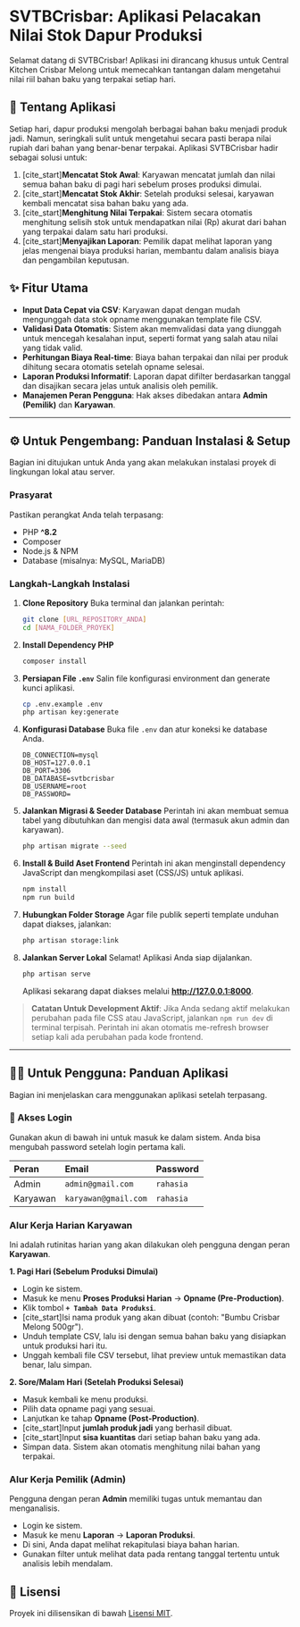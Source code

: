 # SVTBCrisbar: Aplikasi Pelacakan Nilai Stok Dapur Produksi

Selamat datang di SVTBCrisbar! Aplikasi ini dirancang khusus untuk Central Kitchen Crisbar Melong untuk memecahkan tantangan dalam mengetahui nilai riil bahan baku yang terpakai setiap hari.

## 🚀 Tentang Aplikasi

Setiap hari, dapur produksi mengolah berbagai bahan baku menjadi produk jadi. Namun, seringkali sulit untuk mengetahui secara pasti berapa nilai rupiah dari bahan yang benar-benar terpakai. Aplikasi SVTBCrisbar hadir sebagai solusi untuk:

1.  [cite_start]**Mencatat Stok Awal**: Karyawan mencatat jumlah dan nilai semua bahan baku di pagi hari sebelum proses produksi dimulai.
2.  [cite_start]**Mencatat Stok Akhir**: Setelah produksi selesai, karyawan kembali mencatat sisa bahan baku yang ada.
3.  [cite_start]**Menghitung Nilai Terpakai**: Sistem secara otomatis menghitung selisih stok untuk mendapatkan nilai (Rp) akurat dari bahan yang terpakai dalam satu hari produksi.
4.  [cite_start]**Menyajikan Laporan**: Pemilik dapat melihat laporan yang jelas mengenai biaya produksi harian, membantu dalam analisis biaya dan pengambilan keputusan.

## ✨ Fitur Utama

-   **Input Data Cepat via CSV**: Karyawan dapat dengan mudah mengunggah data stok opname menggunakan template file CSV.
-   **Validasi Data Otomatis**: Sistem akan memvalidasi data yang diunggah untuk mencegah kesalahan input, seperti format yang salah atau nilai yang tidak valid.
-   **Perhitungan Biaya Real-time**: Biaya bahan terpakai dan nilai per produk dihitung secara otomatis setelah opname selesai.
-   **Laporan Produksi Informatif**: Laporan dapat difilter berdasarkan tanggal dan disajikan secara jelas untuk analisis oleh pemilik.
-   **Manajemen Peran Pengguna**: Hak akses dibedakan antara **Admin (Pemilik)** dan **Karyawan**.

---

## ⚙️ Untuk Pengembang: Panduan Instalasi & Setup

Bagian ini ditujukan untuk Anda yang akan melakukan instalasi proyek di lingkungan lokal atau server.

### Prasyarat

Pastikan perangkat Anda telah terpasang:
-   PHP **^8.2**
-   Composer
-   Node.js & NPM
-   Database (misalnya: MySQL, MariaDB)

### Langkah-Langkah Instalasi

1.  **Clone Repository**
    Buka terminal dan jalankan perintah:
    ```bash
    git clone [URL_REPOSITORY_ANDA]
    cd [NAMA_FOLDER_PROYEK]
    ```

2.  **Install Dependency PHP**
    ```bash
    composer install
    ```

3.  **Persiapan File `.env`**
    Salin file konfigurasi environment dan generate kunci aplikasi.
    ```bash
    cp .env.example .env
    php artisan key:generate
    ```

4.  **Konfigurasi Database**
    Buka file `.env` dan atur koneksi ke database Anda.
    ```env
    DB_CONNECTION=mysql
    DB_HOST=127.0.0.1
    DB_PORT=3306
    DB_DATABASE=svtbcrisbar
    DB_USERNAME=root
    DB_PASSWORD=
    ```

5.  **Jalankan Migrasi & Seeder Database**
    Perintah ini akan membuat semua tabel yang dibutuhkan dan mengisi data awal (termasuk akun admin dan karyawan).
    ```bash
    php artisan migrate --seed
    ```

6.  **Install & Build Aset Frontend**
    Perintah ini akan menginstall dependency JavaScript dan mengkompilasi aset (CSS/JS) untuk aplikasi.
    ```bash
    npm install
    npm run build
    ```

7.  **Hubungkan Folder Storage**
    Agar file publik seperti template unduhan dapat diakses, jalankan:
    ```bash
    php artisan storage:link
    ```

8.  **Jalankan Server Lokal**
    Selamat! Aplikasi Anda siap dijalankan.
    ```bash
    php artisan serve
    ```
    Aplikasi sekarang dapat diakses melalui **http://127.0.0.1:8000**.

> **Catatan Untuk Development Aktif**: Jika Anda sedang aktif melakukan perubahan pada file CSS atau JavaScript, jalankan `npm run dev` di terminal terpisah. Perintah ini akan otomatis me-refresh browser setiap kali ada perubahan pada kode frontend.

---

## 👨‍🍳 Untuk Pengguna: Panduan Aplikasi

Bagian ini menjelaskan cara menggunakan aplikasi setelah terpasang.

### 🔑 Akses Login

Gunakan akun di bawah ini untuk masuk ke dalam sistem. Anda bisa mengubah password setelah login pertama kali.

| Peran     | Email                | Password |
| :-------- | :------------------- | :------- |
| Admin     | `admin@gmail.com`    | `rahasia`  |
| Karyawan  | `karyawan@gmail.com` | `rahasia`  |

### Alur Kerja Harian Karyawan

Ini adalah rutinitas harian yang akan dilakukan oleh pengguna dengan peran **Karyawan**.

**1. Pagi Hari (Sebelum Produksi Dimulai)**
-   Login ke sistem.
-   Masuk ke menu **Proses Produksi Harian** -> **Opname (Pre-Production)**.
-   Klik tombol **`+ Tambah Data Produksi`**.
-   [cite_start]Isi nama produk yang akan dibuat (contoh: "Bumbu Crisbar Melong 500gr").
-   Unduh template CSV, lalu isi dengan semua bahan baku yang disiapkan untuk produksi hari itu.
-   Unggah kembali file CSV tersebut, lihat preview untuk memastikan data benar, lalu simpan.

**2. Sore/Malam Hari (Setelah Produksi Selesai)**
-   Masuk kembali ke menu produksi.
-   Pilih data opname pagi yang sesuai.
-   Lanjutkan ke tahap **Opname (Post-Production)**.
-   [cite_start]Input **jumlah produk jadi** yang berhasil dibuat.
-   [cite_start]Input **sisa kuantitas** dari setiap bahan baku yang ada.
-   Simpan data. Sistem akan otomatis menghitung nilai bahan yang terpakai.

### Alur Kerja Pemilik (Admin)

Pengguna dengan peran **Admin** memiliki tugas untuk memantau dan menganalisis.

-   Login ke sistem.
-   Masuk ke menu **Laporan** -> **Laporan Produksi**.
-   Di sini, Anda dapat melihat rekapitulasi biaya bahan harian.
-   Gunakan filter untuk melihat data pada rentang tanggal tertentu untuk analisis lebih mendalam.

## 📄 Lisensi

Proyek ini dilisensikan di bawah [Lisensi MIT](https://opensource.org/licenses/MIT).
